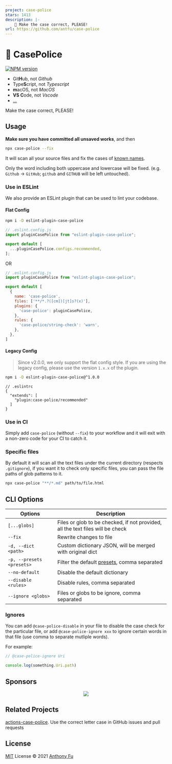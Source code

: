 ```yaml
---
project: case-police
stars: 1413
description: |-
    🚨 Make the case correct, PLEASE!
url: https://github.com/antfu/case-police
---
```


# 🚨 CasePolice

[![NPM version](https://img.shields.io/npm/v/case-police?color=a1b858&label=)](https://www.npmjs.com/package/case-police)

<!-- @case-police-ignore -->

- Git**H**ub, not _Github_
- Type**S**cript, not _Typescript_
- **m**acOS, not _MacOS_
- **VS C**ode, not _Vscode_
- [...](./packages/case-police/dict)

Make the case correct, PLEASE!

## Usage

**Make sure you have committed all unsaved works**, and then

```bash
npx case-police --fix
```

It will scan all your source files and fix the cases of [known names](./packages/case-police/dict).

Only the word including both uppercase and lowercase will be fixed. (e.g. `Github` -> `GitHub`; `github` and `GITHUB` will be left untouched).

### Use in ESLint

We also provide an ESLint plugin that can be used to lint your codebase.

#### Flat Config

```bash
npm i -D eslint-plugin-case-police
```

<!-- eslint-skip -->

```js
// .eslint.config.js
import pluginCasePolice from "eslint-plugin-case-police";

export default [
  ...pluginCasePolice.configs.recommended,
];
```

OR

<!-- eslint-skip -->

```js
// .eslint.config.js
import pluginCasePolice from "eslint-plugin-case-police";

export default [
  {
    name: 'case-police',
    files: ['**/*.?([cm])[jt]s?(x)'],
    plugins: {
      'case-police': pluginCasePolice,
    },
    rules: {
      'case-police/string-check': 'warn',
    },
  },
]
```

#### Legacy Config

> Since v2.0.0, we only support the flat config style. If you are using the legacy config, please use the version `1.x.x` of the plugin.

```bash
npm i -D eslint-plugin-case-police@^1.0.0
```

<!-- eslint-skip -->

```jsonc
// .eslintrc
{
  "extends": [
    "plugin:case-police/recommended"
  ]
}
```

### Use in CI

Simply add `case-police` (without `--fix`) to your workflow and it will exit with a non-zero code for your CI to catch it.

### Specific files

By default it will scan all the text files under the current directory (respects `.gitignore`), if you want it to check only specific files, you can pass the file paths of glob patterns to it.

```bash
npx case-police "**/*.md" path/to/file.html
```

## CLI Options

| Options                   | Description                                                                    |
| ------------------------- | ------------------------------------------------------------------------------ |
| `[...globs]`              | Files or glob to be checked, if not provided, all the text files will be check |
| `--fix`                   | Rewrite changes to file                                                        |
| `-d, --dict <path>`       | Custom dictionary JSON, will be merged with original dict                      |
| `-p, --presets <presets>` | Filter the default [presets](./packages/case-police/dict), comma separated     |
| `--no-default`            | Disable the default dictionary                                                 |
| `--disable <rules>`       | Disable rules, comma separated                                                 |
| `--ignore <globs>`        | Files or globs to be ignore, comma separated                                   |

### Ignores

You can add `@case-police-disable` in your file to disable the case check for the particular file, or add `@case-police-ignore xxx` to ignore certain words in that file (use comma to separate mutliple words).

For example:

```ts
// @case-police-ignore Uri

console.log(something.Uri.path)
```

## Sponsors

<p align="center">
  <a href="https://cdn.jsdelivr.net/gh/antfu/static/sponsors.svg">
    <img src='https://cdn.jsdelivr.net/gh/antfu/static/sponsors.svg'/>
  </a>
</p>

## Related Projects

[actions-case-police](https://github.com/Namchee/actions-case-police). Use the correct letter case in GitHub issues and pull requests

## License

[MIT](./LICENSE) License © 2021 [Anthony Fu](https://github.com/antfu)

